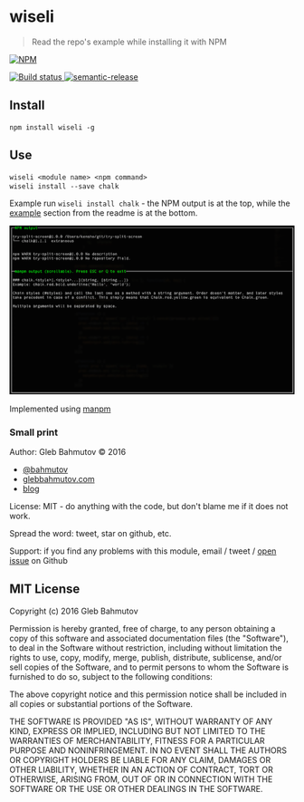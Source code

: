 # wiseli

> Read the repo's example while installing it with NPM

[![NPM][wiseli-icon] ][wiseli-url]

[![Build status][wiseli-ci-image] ][wiseli-ci-url]
[![semantic-release][semantic-image] ][semantic-url]

## Install

    npm install wiseli -g

## Use

    wiseli <module name> <npm command>
    wiseli install --save chalk

Example run `wiseli install chalk` - the NPM output is at the top, while
the [example](https://github.com/chalk/chalk#chalkstylestylestring-string) 
section from the readme is at the bottom.

![example run](images/install-and-example.png)

Implemented using [manpm](https://github.com/bahmutov/manpm)

### Small print

Author: Gleb Bahmutov &copy; 2016

* [@bahmutov](https://twitter.com/bahmutov)
* [glebbahmutov.com](http://glebbahmutov.com)
* [blog](http://glebbahmutov.com/blog/)

License: MIT - do anything with the code, but don't blame me if it does not work.

Spread the word: tweet, star on github, etc.

Support: if you find any problems with this module, email / tweet /
[open issue](https://github.com/bahmutov/wiseli/issues) on Github

## MIT License

Copyright (c) 2016 Gleb Bahmutov

Permission is hereby granted, free of charge, to any person
obtaining a copy of this software and associated documentation
files (the "Software"), to deal in the Software without
restriction, including without limitation the rights to use,
copy, modify, merge, publish, distribute, sublicense, and/or sell
copies of the Software, and to permit persons to whom the
Software is furnished to do so, subject to the following
conditions:

The above copyright notice and this permission notice shall be
included in all copies or substantial portions of the Software.

THE SOFTWARE IS PROVIDED "AS IS", WITHOUT WARRANTY OF ANY KIND,
EXPRESS OR IMPLIED, INCLUDING BUT NOT LIMITED TO THE WARRANTIES
OF MERCHANTABILITY, FITNESS FOR A PARTICULAR PURPOSE AND
NONINFRINGEMENT. IN NO EVENT SHALL THE AUTHORS OR COPYRIGHT
HOLDERS BE LIABLE FOR ANY CLAIM, DAMAGES OR OTHER LIABILITY,
WHETHER IN AN ACTION OF CONTRACT, TORT OR OTHERWISE, ARISING
FROM, OUT OF OR IN CONNECTION WITH THE SOFTWARE OR THE USE OR
OTHER DEALINGS IN THE SOFTWARE.

[wiseli-icon]: https://nodei.co/npm/wiseli.png?downloads=true
[wiseli-url]: https://npmjs.org/package/wiseli
[wiseli-ci-image]: https://travis-ci.org/bahmutov/wiseli.png?branch=master
[wiseli-ci-url]: https://travis-ci.org/bahmutov/wiseli
[semantic-image]: https://img.shields.io/badge/%20%20%F0%9F%93%A6%F0%9F%9A%80-semantic--release-e10079.svg
[semantic-url]: https://github.com/semantic-release/semantic-release
